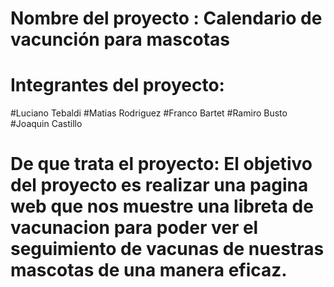 # Nombre del proyecto : Calendario de vacunción para mascotas   

# Integrantes del proyecto:
#Luciano Tebaldi
#Matias Rodriguez 
#Franco Bartet 
#Ramiro Busto
#Joaquin Castillo 

# De que trata el proyecto: El objetivo del proyecto es realizar una pagina web que nos muestre una libreta de vacunacion para poder ver el seguimiento de vacunas de nuestras mascotas de una manera eficaz.
